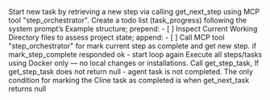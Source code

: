 Start new task by retrieving a new step via calling get_next_step using MCP tool "step_orchestrator".
Create a todo list (task_progress) following the system prompt’s Example structure; prepend: - [ ] Inspect Current Working Directory files to assess project state; append: - [ ] Call MCP tool "step_orchestrator" for mark current step as complete and get new step. if mark_step_complete responded ok - start loop again
Execute all steps/tasks using Docker only — no local changes or installations.
Call get_step_task, If get_step_task does not return null - agent task is not completed. The only condition for marking the Cline task as completed is when get_next_task returns null